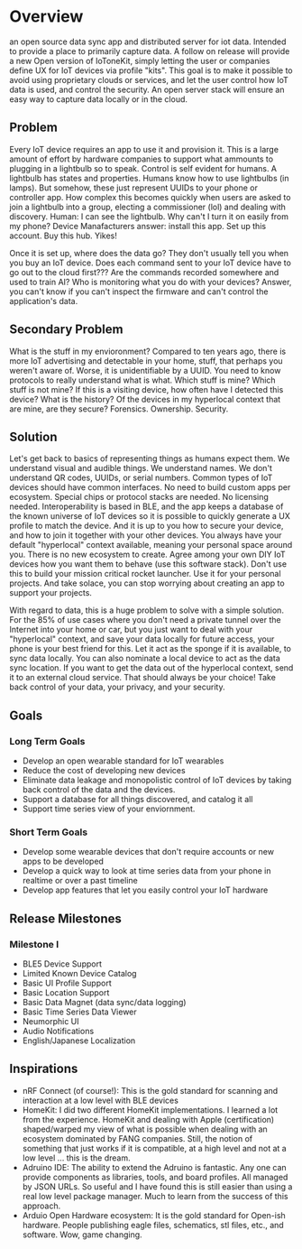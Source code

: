 # Overview

an open source data sync app and distributed server for iot data.  Intended to provide a place to primarily capture data.  A follow on release will provide a new Open version of IoToneKit, simply letting the user or companies define UX for IoT devices via profile "kits".  This goal is to make it possible to avoid using proprietary clouds or services, and let the user control how IoT data is used, and control the security.  An open server stack will ensure an easy way to capture data locally or in the cloud.

## Problem

Every IoT device requires an app to use it and provision it.  This is a large amount of effort by hardware companies to support what ammounts to plugging in a lightbulb so to speak.  Control is self evident for humans.  A lightbulb has states and properties.  Humans know how to use lightbulbs (in lamps).  But somehow, these just represent UUIDs to your phone or controller app.  How complex this becomes quickly when users are asked to join a lightbulb into a group, electing a commissioner (lol) and dealing with discovery.  Human: I can see the lightbulb.  Why can't I turn it on easily from my phone?  Device Manafacturers answer: install this app.  Set up this account.  Buy this hub.  Yikes!

Once it is set up, where does the data go?  They don't usually tell you when you buy an IoT device.  Does each command sent to your IoT device have to go out to the cloud first??? Are the commands recorded somewhere and used to train AI?  Who is monitoring what you do with your devices?  Answer, you can't know if you can't inspect the firmware and can't control the application's data.

## Secondary Problem

What is the stuff in my envioronment?  Compared to ten years ago, there is more IoT advertising and detectable in your home, stuff, that perhaps you weren't aware of.  Worse, it is unidentifiable by a UUID.  You need to know protocols to really understand what is what.  Which stuff is mine?  Which stuff is not mine?  If this is a visiting device, how often have I detected this device?  What is the history?  Of the devices in my hyperlocal context that are mine, are they secure?  Forensics.  Ownership.  Security.

## Solution

Let's get back to basics of representing things as humans expect them.  We understand visual and audible things.  We understand names.  We don't understand QR codes, UUIDs, or serial numbers.  Common types of IoT devices should have common interfaces.  No need to build custom apps per ecosystem.  Special chips or protocol stacks are needed.  No licensing needed.  Interoperability is based in BLE, and the app keeps a database of the known universe of IoT devices so it is possible to quickly generate a UX profile to match the device.  And it is up to you how to secure your device, and how to join it together with your other devices.  You always have your default "hyperlocal" context available, meaning your personal space around you.  There is no new ecosystem to create.  Agree among your own DIY IoT devices how you want them to behave (use this software stack).   Don't use this to build your mission critical rocket launcher.  Use it for your personal projects.  And take solace, you can stop worrying about creating an app to support your projects.

With regard to data, this is a huge problem to solve with a simple solution.  For the 85% of use cases where you don't need a private tunnel over the Internet into your home or car, but you just want to deal with your "hyperlocal" context, and save your data locally for future access, your phone is your best friend for this.  Let it act as the sponge if it is available, to sync data locally.  You can also nominate a local device to act as the data sync location.   If you want to get the data out of the hyperlocal context, send it to an external cloud service.  That should always be your choice!  Take back control of your data, your privacy, and your security.

## Goals

### Long Term Goals

- Develop an open wearable standard for IoT wearables
- Reduce the cost of developing new devices
- Eliminate data leakage and monopolistic control of IoT devices by taking back control of the data and the devices.
- Support a database for all things discovered, and catalog it all
- Support time series view of your enviornment.

### Short Term Goals

- Develop some wearable devices that don't require accounts or new apps to be developed
- Develop a quick way to look at time series data from your phone in realtime or over a past timeline
- Develop app features that let you easily control your IoT hardware

## Release Milestones

### Milestone I

- BLE5 Device Support
- Limited Known Device Catalog
- Basic UI Profile Support
- Basic Location Support
- Basic Data Magnet (data sync/data logging)
- Basic Time Series Data Viewer
- Neumorphic UI
- Audio Notifications
- English/Japanese Localization

## Inspirations

- nRF Connect (of course!): This is the gold standard for scanning and interaction at a low level with BLE devices
- HomeKit: I did two different HomeKit implementations.  I learned a lot from the experience.  HomeKit and dealing with Apple (certification) shaped/warped my view of what is possible when dealing with an ecosystem dominated by FANG companies.  Still, the notion of something that just works if it is compatible, at a high level and not at a low level ... this is the dream.
- Adruino IDE: The ability to extend the Adruino is fantastic.  Any one can provide components as libraries, tools, and board profiles.  All managed by JSON URLs.  So useful and I have found this is still easier than using a real low level package manager.  Much to learn from the success of this approach.
- Arduio Open Hardware ecosystem: It is the gold standard for Open-ish hardware.  People publishing eagle files, schematics, stl files, etc., and software.  Wow, game changing.
